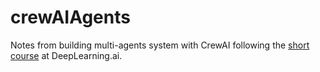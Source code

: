 # crewAIAgents
Notes from building multi-agents system with CrewAI following the [short course](https://learn.deeplearning.ai/courses/multi-ai-agent-systems-with-crewai/lesson/wwou5/introduction) at DeepLearning.ai.
